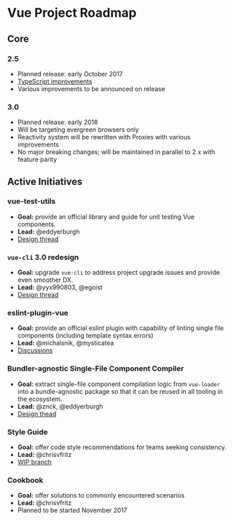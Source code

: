 # Vue Project Roadmap

## Core

### 2.5

- Planned release: early October 2017
- [TypeScript improvements](https://medium.com/the-vue-point/upcoming-typescript-changes-in-vue-2-5-e9bd7e2ecf08)
- Various improvements to be announced on release

### 3.0

- Planned release: early 2018
- Will be targeting evergreen browsers only
- Reactivity system will be rewritten with Proxies with various improvements
- No major breaking changes; will be maintained in parallel to 2.x with feature parity

## Active Initiatives

### vue-test-utils

- **Goal:** provide an official library and guide for unit testing Vue components.
- **Lead:** @eddyerburgh
- [Design thread](https://github.com/vuejs/vue-test-utils/issues/1)

### `vue-cli` 3.0 redesign

- **Goal:** upgrade `vue-cli` to address project upgrade issues and provide even smoother DX.
- **Lead:** @yyx990803, @egoist
- [Design thread](https://github.com/vuejs/vue-cli/issues/589)

### eslint-plugin-vue

- **Goal:** provide an official eslint plugin with capability of linting single file components (including template syntax errors)
- **Lead:** @michalsnik, @mysticatea
- [Discussions](https://github.com/vuejs/eslint-plugin-vue/issues)

### Bundler-agnostic Single-File Component Compiler

- **Goal:** extract single-file component compilation logic from `vue-loader` into a bundle-agnostic package so that it can be reused in all tooling in the ecosystem.
- **Lead:** @znck, @eddyerburgh
- [Design thead](https://github.com/vuejs/vue-component-compiler/issues/28)

### Style Guide

- **Goal:** offer code style recommendations for teams seeking consistency.
- **Lead:** @chrisvfritz
- [WIP branch](https://github.com/vuejs/vuejs.org/tree/style-guide)

### Cookbook

- **Goal:** offer solutions to commonly encountered scenarios
- **Lead:** @chrisvfritz
- Planned to be started November 2017
